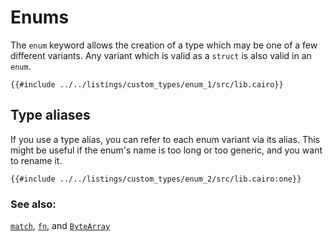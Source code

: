 # Enums

The `enum` keyword allows the creation of a type which may be one of a few
different variants. Any variant which is valid as a `struct` is also valid in
an `enum`.

```cairo,editable
{{#include ../../listings/custom_types/enum_1/src/lib.cairo}}
```

## Type aliases

If you use a type alias, you can refer to each enum variant via its alias.
This might be useful if the enum's name is too long or too generic, and you
want to rename it.

```cairo,editable
{{#include ../../listings/custom_types/enum_2/src/lib.cairo:one}}
```

### See also:

[`match`][match], [`fn`][fn], and [`ByteArray`][str]

[match]: ../flow_control/match.md
[fn]: ../fn.md
[str]: ../core/bytearrays.md
